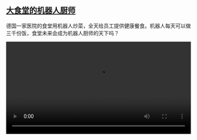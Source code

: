 <!--1732636024000-->
[大食堂的机器人厨师](https://www.dw.com/zh/%E5%A4%A7%E9%A3%9F%E5%A0%82%E7%9A%84%E6%9C%BA%E5%99%A8%E4%BA%BA%E5%8E%A8%E5%B8%88/a-70824199)
------

<p>德国一家医院的食堂用机器人炒菜，全天给员工提供健康餐食。机器人每天可以做三千份饭，食堂未来会成为机器人厨师的天下吗？</small></p><video src="https://tvdownloaddw-a.akamaihd.net/vps/webvideos/CHI/2024/DWVG/DWVGCHI241119_DWFCCHI241119_robocook-LTR-WID_01ICW_AVC_480x270.mp4" controls style="width:100%"></video>

